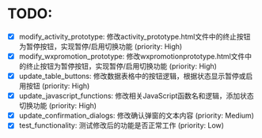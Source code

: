 # TODO:

- [x] modify_activity_prototype: 修改activity_prototype.html文件中的终止按钮为暂停按钮，实现暂停/启用切换功能 (priority: High)
- [x] modify_wxpromotion_prototype: 修改wxpromotionprototype.html文件中的终止按钮为暂停按钮，实现暂停/启用切换功能 (priority: High)
- [x] update_table_buttons: 修改数据表格中的按钮逻辑，根据状态显示暂停或启用按钮 (priority: High)
- [x] update_javascript_functions: 修改相关JavaScript函数名和逻辑，添加状态切换功能 (priority: High)
- [x] update_confirmation_dialogs: 修改确认弹窗的文本内容 (priority: Medium)
- [x] test_functionality: 测试修改后的功能是否正常工作 (priority: Low)
